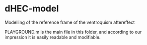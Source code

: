 # dHEC-model
Modelling of the reference frame of the ventroquism aftereffect

PLAYGROUND.m is the main file in this folder, and according to our impression it is easily readable and modifiable.
